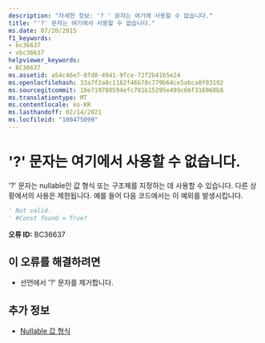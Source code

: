 ```yaml
---
description: "자세한 정보: '? ' 문자는 여기에 사용할 수 없습니다."
title: "'?' 문자는 여기에서 사용할 수 없습니다."
ms.date: 07/20/2015
f1_keywords:
- bc36637
- vbc36637
helpviewer_keywords:
- BC36637
ms.assetid: a54c46e7-8fd8-4941-9fce-72f2b41b5e24
ms.openlocfilehash: 33a7f2a8c1162f46b78c779b64ce5abca0f03192
ms.sourcegitcommit: 10e719780594efc781b15295e499c66f316068b8
ms.translationtype: MT
ms.contentlocale: ko-KR
ms.lasthandoff: 02/14/2021
ms.locfileid: "100475099"
---
```

# <a name="the--character-cannot-be-used-here"></a>'?' 문자는 여기에서 사용할 수 없습니다.

'?' 문자는 nullable인 값 형식 또는 구조체를 지정하는 데 사용할 수 있습니다. 다른 상황에서의 사용은 제한됩니다. 예를 들어 다음 코드에서는 이 예외를 발생시킵니다.  
  
```vb  
' Not valid.  
' #Const found = True?  
```  
  
 **오류 ID:** BC36637  
  
## <a name="to-correct-this-error"></a>이 오류를 해결하려면  
  
- 선언에서 '?' 문자를 제거합니다.  
  
## <a name="see-also"></a>추가 정보

- [Nullable 값 형식](../programming-guide/language-features/data-types/nullable-value-types.md)
